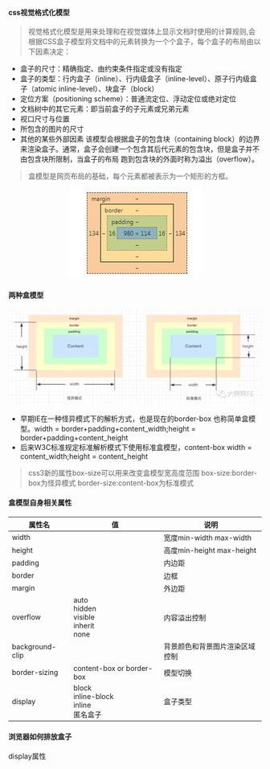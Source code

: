 #### css视觉格式化模型
> 视觉格式化模型是用来处理和在视觉媒体上显示文档时使用的计算规则,会根据CSS盒子模型将文档中的元素转换为一个个盒子，每个盒子的布局由以下因素决定：

- 盒子的尺寸：精确指定、由约束条件指定或没有指定
- 盒子的类型：行内盒子（inline）、行内级盒子（inline-level）、原子行内级盒子（atomic inline-level）、块盒子（block）
- 定位方案（positioning scheme）：普通流定位、浮动定位或绝对定位
- 文档树中的其它元素：即当前盒子的子元素或兄弟元素
- 视口尺寸与位置
- 所包含的图片的尺寸
- 其他的某些外部因素
该模型会根据盒子的包含块（containing block）的边界来渲染盒子。通常，盒子会创建一个包含其后代元素的包含块，但是盒子并不由包含块所限制，当盒子的布局
跑到包含块的外面时称为溢出（overflow）。
> 盒模型是网页布局的基础，每个元素都被表示为一个矩形的方框。
<p align="center">
    <img src="../img/box.png" alt="盒模型">
</p>

#### 两种盒模型
<p align="center">
    <img src="../img/box-guaiyi.webp" alt="盒模型">
</p>

- 早期IE在一种怪异模式下的解析方式，也是现在的border-box 也称简单盒模型。width = border+padding+content_width;height = border+padding+content_height
- 后来W3C标准规定标准解析模式下使用标准盒模型，content-box width = content_width;height = content_height

> css3新的属性box-size可以用来改变盒模型宽高度范围 box-size:border-box为怪异模式 border-size:content-box为标准模式

#### 盒模型自身相关属性

属性名|值|说明
-|-|-
width||宽度min-width max-width
height||高度min-height max-height
padding||内边距
border||边框
margin||外边距
overflow|auto</br>hidden</br>visible</br>inherit</br>none|内容溢出控制
background-clip||背景颜色和背景图片渲染区域控制
border-sizing|content-box or border-box|模型切换
display|block</br>inline-block</br>inline</br>匿名盒子|盒子类型

#### 浏览器如何排放盒子

display属性
